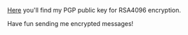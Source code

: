 [Here](publickey.txt) you'll find my PGP public key for RSA4096 encryption.

Have fun sending me encrypted messages!